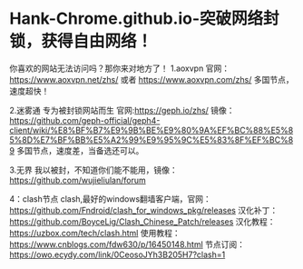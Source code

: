# Hank-Chrome.github.io-突破网络封锁，获得自由网络！
你喜欢的网站无法访问吗？那你来对地方了！
1.aoxvpn
官网：https://www.aoxvpn.net/zhs/ 或者 https://www.aoxvpn.com/zhs/
多国节点，速度超快！


2.迷雾通
专为被封锁网站而生
官网:https://geph.io/zhs/ 镜像：https://github.com/geph-official/geph4-client/wiki/%E8%BF%B7%E9%9B%BE%E9%80%9A%EF%BC%88%E5%85%8D%E7%BF%BB%E5%A2%99%E9%95%9C%E5%83%8F%EF%BC%89
多国节点，速度差，当备选还可以。


3.无界
我以被封，不知道你们能不能用，镜像：https://github.com/wujieliulan/forum

4：clash节点
clash,最好的windows翻墙客户端，官网：https://github.com/Fndroid/clash_for_windows_pkg/releases 汉化补丁：https://github.com/BoyceLig/Clash_Chinese_Patch/releases
汉化教程：https://uzbox.com/tech/clash.html 使用教程：https://www.cnblogs.com/fdw630/p/16450148.html
节点订阅：https://owo.ecydy.com/link/0CeosoJYh3B205H7?clash=1
